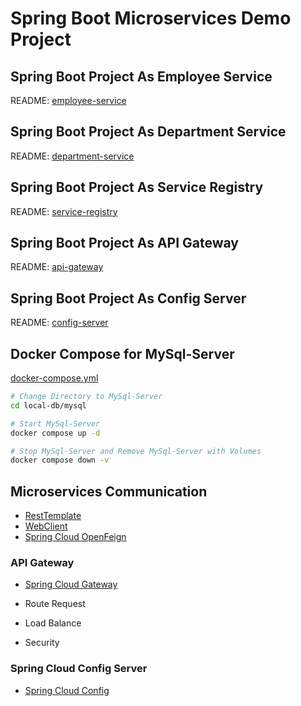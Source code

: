# Spring Boot Microservices Demo Project

## Spring Boot Project As Employee Service

README: [employee-service](./employee-service/README.md)

## Spring Boot Project As Department Service

README: [department-service](./department-service/README.md)

## Spring Boot Project As Service Registry

README: [service-registry](./service-registry/README.md)

## Spring Boot Project As API Gateway

README: [api-gateway](./api-gateway/README.md)

## Spring Boot Project As Config Server

README: [config-server](./config-server/README.md)

## Docker Compose for MySql-Server

[docker-compose.yml](local-db/mysql/docker-compose.yml)

```bash
# Change Directory to MySql-Server
cd local-db/mysql
```

```bash
# Start MySql-Server
docker compose up -d
```

```bash
# Stop MySql-Server and Remove MySql-Server with Volumes
docker compose down -v
```

## Microservices Communication

- [RestTemplate](https://docs.spring.io/spring-framework/docs/current/javadoc-api/org/springframework/web/client/RestTemplate.html)
- [WebClient](https://docs.spring.io/spring-framework/docs/current/javadoc-api/org/springframework/web/reactive/function/client/WebClient.html)
- [Spring Cloud OpenFeign](https://spring.io/projects/spring-cloud-openfeign)

### API Gateway

- [Spring Cloud Gateway](https://spring.io/projects/spring-cloud-gateway)

- Route Request
- Load Balance
- Security

### Spring Cloud Config Server

- [Spring Cloud Config](https://spring.io/projects/spring-cloud-config)